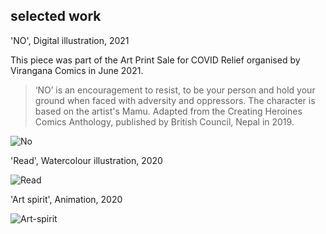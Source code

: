 <!-- selected work -->
## selected work

'NO', Digital illustration, 2021

This piece was part of the Art Print Sale for COVID Relief organised by Virangana Comics in June 2021. 

>‘NO’ is an encouragement to resist, to be your person and hold your ground when faced with adversity and oppressors. The character is based on the artist's Mamu. Adapted from the Creating Heroines Comics Anthology, published by British Council, Nepal in 2019.



![No](https://viranganacomics.com/wp-content/uploads/2021/06/Rashmi_Woman_No_PNG.jpg)


'Read', Watercolour illustration, 2020

![Read](https://rashmil.files.wordpress.com/2021/12/read-half-1.png) 

'Art spirit', Animation, 2020

![Art-spirit](https://rashmil.files.wordpress.com/2020/12/girlartspirit.gif?w=1024)
